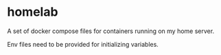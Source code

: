 # homelab
A set of docker compose files for containers running on my home server.

Env files need to be provided for initializing variables.
